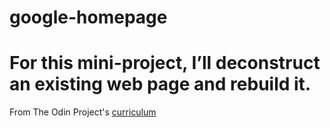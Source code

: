 # google-homepage
# For this mini-project, I’ll deconstruct an existing web page and rebuild it. 
From The Odin Project's [curriculum](http://www.theodinproject.com/courses/web-development-101/lessons/html-css)